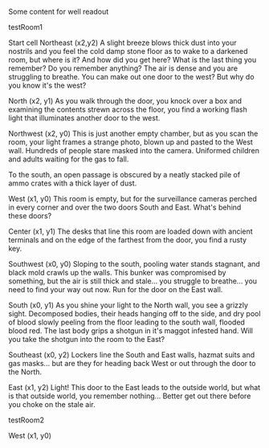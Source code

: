 Some content for well readout


testRoom1

Start cell Northeast (x2,y2)
  A slight breeze blows thick dust into your nostrils and you feel the cold damp stone floor as to wake to a darkened room, but where is it?  And how did you get here?  What is the last thing you remember? Do you remember anything?  The air is dense and you are struggling to breathe.  You can make out one door to the west? But why do you know it's the west?

North (x2, y1)
  As you walk through the door, you knock over a box and examining the contents strewn across the floor, you find a working flash light that illuminates another door to the west.

Northwest (x2, y0)
  This is just another empty chamber, but as you scan the room, your light frames a strange photo, blown up and pasted to the West wall.  Hundreds of people stare masked into the camera.  Uniformed children and adults waiting for the gas to fall.

  To the south, an open passage is obscured by a neatly stacked pile of ammo crates with a thick layer of dust.

West (x1, y0)
  This room is empty, but for the surveillance cameras perched in every corner and over the two doors South and East.  What's behind these doors?

Center (x1, y1)
  The desks that line this room are loaded down with ancient terminals and on the edge of the farthest from the door, you find a rusty key.

Southwest (x0, y0)
  Sloping to the south, pooling water stands stagnant, and black mold crawls up the walls.  This bunker was compromised by something, but the air is still thick and stale... you struggle to breathe... you need to find your way out now.  Run for the door on the East wall.

South (x0, y1)
  As you shine your light to the North wall, you see a grizzly sight.  Decomposed bodies, their heads hanging off to the side, and dry pool of blood slowly peeling from the floor leading to the south wall, flooded blood red.  The last body grips a shotgun in it's maggot infested hand.  Will you take the shotgun into the room to the East?

Southeast (x0, y2)
  Lockers line the South and East walls, hazmat suits and gas masks... but are they for heading back West or out through the door to the North.

East (x1, y2)
  Light! This door to the East leads to the outside world, but what is that outside world, you remember nothing... Better get out there before you choke on the stale air.

testRoom2

West (x1, y0)
  

